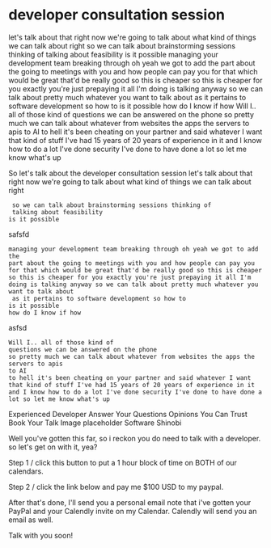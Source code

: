# developer consultation session 

let's talk about that right now we're going to talk about what kind of things we can talk about right so we can talk about brainstorming sessions thinking of talking about feasibility is it possible managing your development team breaking through oh yeah we got to add the part about the going to meetings with you and how people can pay you for that which would be great that'd be really good so this is cheaper so this is cheaper for you exactly you're just prepaying it all I'm doing is talking anyway so we can talk about pretty much whatever you want to talk about as it pertains to software development so how to is it possible how do I know if how Will I.. all of those kind of questions we can be answered on the phone so pretty much we can talk about whatever from websites the apps the servers to apis to AI to hell it's been cheating on your partner and said whatever I want that kind of stuff I've had 15 years of 20 years of experience in it and I know how to do a lot I've done security I've done to have done a lot so let me know what's up

So let's talk about the developer consultation session let's talk about that right now we're going to talk about what kind of things we can talk about right

     so we can talk about brainstorming sessions thinking of
     talking about feasibility
    is it possible 

safsfd

    managing your development team breaking through oh yeah we got to add the
    part about the going to meetings with you and how people can pay you for that which would be great that'd be really good so this is cheaper so this is cheaper for you exactly you're just prepaying it all I'm doing is talking anyway so we can talk about pretty much whatever you want to talk about
     as it pertains to software development so how to
    is it possible
    how do I know if how 

asfsd

    Will I.. all of those kind of
    questions we can be answered on the phone
    so pretty much we can talk about whatever from websites the apps the servers to apis
    to AI
    to hell it's been cheating on your partner and said whatever I want that kind of stuff I've had 15 years of 20 years of experience in it and I know how to do a lot I've done security I've done to have done a lot so let me know what's up

Experienced Developer Answer Your Questions Opinions You Can Trust Book Your Talk
Image placeholder
Software Shinobi

Well you've gotten this far, so i reckon you do need to talk with a developer. so let's get on with it, yea?

Step 1 / click this button to put a 1 hour block of time on BOTH of our calendars.



Step 2 / click the link below and pay me $100 USD to my paypal.



After that's done, I'll send you a personal email note that i've gotten your PayPal and your Calendly invite on my Calendar. Calendly will send you an email as well.

Talk with you soon! 
